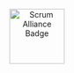 <p align="center">
  <a href="https://www.scrumalliance.org/members/999487">
    <img width="100" height="100" src="https://github.com/user-attachments/assets/d9e2b036-8ced-4b7e-b0bc-03a249c7263b" alt="Scrum Alliance Badge"/>
  </a>
</p>
